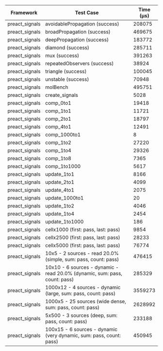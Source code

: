 | Framework | Test Case | Time (μs) |
| --- | --- | --- |
| preact_signals | avoidablePropagation (success) | 208075 |
| preact_signals | broadPropagation (success) | 469675 |
| preact_signals | deepPropagation (success) | 183772 |
| preact_signals | diamond (success) | 285711 |
| preact_signals | mux (success) | 391263 |
| preact_signals | repeatedObservers (success) | 38924 |
| preact_signals | triangle (success) | 100045 |
| preact_signals | unstable (success) | 70948 |
| preact_signals | molBench | 495751 |
| preact_signals | create_signals | 5028 |
| preact_signals | comp_0to1 | 19418 |
| preact_signals | comp_1to1 | 11721 |
| preact_signals | comp_2to1 | 18797 |
| preact_signals | comp_4to1 | 12491 |
| preact_signals | comp_1000to1 | 8 |
| preact_signals | comp_1to2 | 27220 |
| preact_signals | comp_1to4 | 29326 |
| preact_signals | comp_1to8 | 7365 |
| preact_signals | comp_1to1000 | 5617 |
| preact_signals | update_1to1 | 8166 |
| preact_signals | update_2to1 | 4099 |
| preact_signals | update_4to1 | 2075 |
| preact_signals | update_1000to1 | 20 |
| preact_signals | update_1to2 | 4046 |
| preact_signals | update_1to4 | 2454 |
| preact_signals | update_1to1000 | 186 |
| preact_signals | cellx1000 (first: pass, last: pass) | 9854 |
| preact_signals | cellx2500 (first: pass, last: pass) | 28233 |
| preact_signals | cellx5000 (first: pass, last: pass) | 76774 |
| preact_signals | 10x5 - 2 sources - read 20.0% (simple, sum: pass, count: pass) | 476415 |
| preact_signals | 10x10 - 6 sources - dynamic - read 20.0% (dynamic, sum: pass, count: pass) | 285329 |
| preact_signals | 1000x12 - 4 sources - dynamic (large, sum: pass, count: pass) | 3559273 |
| preact_signals | 1000x5 - 25 sources (wide dense, sum: pass, count: pass) | 2628992 |
| preact_signals | 5x500 - 3 sources (deep, sum: pass, count: pass) | 233188 |
| preact_signals | 100x15 - 6 sources - dynamic (very dynamic, sum: pass, count: pass) | 450945 |
